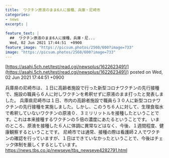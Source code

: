 ```yaml
---
title:  ワクチン原液のまま6人に接種、兵庫・尼崎市  
categories:
- news
excerpt: |
  
feature_text: |
  ##  ワクチン原液のまま6人に接種、兵庫・尼...
  Wed, 02 Jun 2021 17:44:51  +0900
feature_image: "https://picsum.photos/2560/600?image=733"
image: "https://picsum.photos/2560/600?image=733"
---
```


[https://asahi.5ch.net/test/read.cgi/newsplus/1622623491/](https://asahi.5ch.net/test/read.cgi/newsplus/1622623491/)
posted on Wed, 02 Jun 2021 17:44:51  +0900

<!--more-->

兵庫県の尼崎市は、１日に高齢者施設で行った新型コロナワクチンの先行接種で、施設の職員ら６人に対しワクチンを希釈せずに原液のまま打ったと発表しました。 兵庫県尼崎市は１日、市内の高齢者施設で職員ら３０人に新型コロナワクチンの先行接種を実施しました。しかし、このうち６人に対して、生理食塩水で希釈していないワクチンの原液０．３ミリリットルを接種したということです。これは本来接種するワクチンの５倍の濃度にあたるということです。 いまのところ、原液を接種した６人に体調に異常などはなく、今後、１週間程度、健康観察するということです。 尼崎市では通常、接種の際は看護師２人でワクチンの確認を行っていますが、１日はできていなかったということで、今後はチェック体制を厳しくするとしています。 https://news.tbs.co.jp/newseye/tbs_newseye4282791.html
